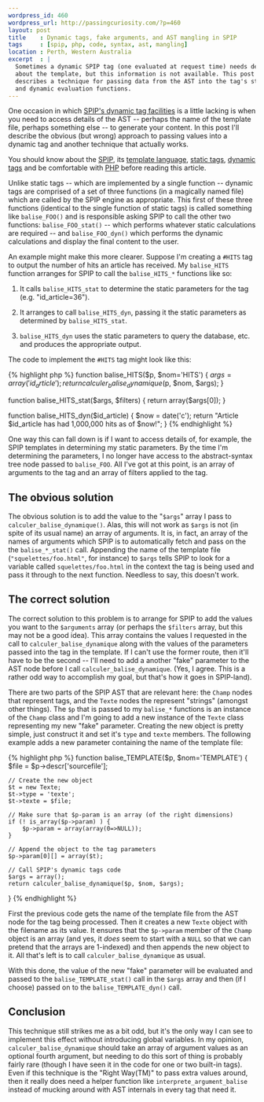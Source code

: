 ```yaml
--- 
wordpress_id: 460
wordpress_url: http://passingcuriosity.com/?p=460
layout: post
title    : Dynamic tags, fake arguments, and AST mangling in SPIP
tags     : [spip, php, code, syntax, ast, mangling]
location : Perth, Western Australia
excerpt  : |
  Sometimes a dynamic SPIP tag (one evaluated at request time) needs details
  about the template, but this information is not available. This post 
  describes a technique for passing data from the AST into the tag's static
  and dynamic evaluation functions.
---
```


One occasion in which [SPIP's dynamic tag
facilities](/2009/creating-custom-tags-spip-dynamic/) is a little lacking is
when you need to access details of the AST -- perhaps the name of the template
file, perhaps something else -- to generate your content. In this post I'll
describe the obvious (but wrong) approach to passing values into a dynamic tag
and another technique that actually works.

You should know about the [SPIP](http://www.spip.net/), its [template
language](/2008/spip-template-languag/), [static
tags](/2008/creating-custom-tags-spip-static/), [dynamic
tags](/2009/creating-custom-tags-spip-dynamic/) and be comfortable with
[PHP](http://www.php.net/) before reading this article.

Unlike static tags -- which are implemented by a single function -- dynamic
tags are comprised of a set of three functions (in a magically named file)
which are called by the SPIP engine as appropriate. This first of these three
functions (identical to the single function of static tags) is called
something like `balise_FOO()` and is responsible asking SPIP to call the other
two functions: `balise_FOO_stat()` -- which performs whatever static
calculations are required -- and `balise_FOO_dyn()` which performs the dynamic
calculations and display the final content to the user.

An example might make this more clearer. Suppose I'm creating a `#HITS` tag to
output the number of hits an article has received. My `balise_HITS` function
arranges for SPIP to call the `balise_HITS_*` functions like so:

1. It calls `balise_HITS_stat` to determine the static parameters for the tag
(e.g. "id_article=36").

2. It arranges to call `balise_HITS_dyn`, passing it the static parameters as
determined by `balise_HITS_stat`.

3. `balise_HITS_dyn` uses the static parameters to query the database, etc.
and produces the appropriate output.

The code to implement the `#HITS` tag might look like this:

{% highlight php %}
function balise_HITS($p, $nom='HITS') {
    $args = array('id_article');
    return calculer_balise_dynamique($p, $nom, $args);
}

function balise_HITS_stat($args, $filters) {
    return array($args[0]);
}

function balise_HITS_dyn($id_article) {
    $now = date('c');
    return "Article $id_article has had 1,000,000 hits as of $now!";
}
{% endhighlight %}

One way this can fall down is if I want to access details of, for example, the
SPIP templates in determining my static parameters. By the time I'm
determining the parameters, I no longer have access to the abstract-syntax
tree node passed to `balise_FOO`. All I've got at this point, is an array of
arguments to the tag and an array of filters applied to the tag.

## The obvious solution

The obvious solution is to add the value to the "`$args`" array I pass to
`calculer_balise_dynamique()`. Alas, this will not work as `$args` is not (in
spite of its usual name) an array of arguments. It is, in fact, an array of
the names of arguments which SPIP is to automatically fetch and pass on the
the `balise_*_stat()` call. Appending the name of the template file
(`"squelettes/foo.html"`, for instance) to `$args` tells SPIP to look for a
variable called `squelettes/foo.html` in the context the tag is being used and
pass it through to the next function. Needless to say, this doesn't work.

## The correct solution

The correct solution to this problem is to arrange for SPIP to add the values
you want to the `$arguments` array (or perhaps the `$filters` array, but this
may not be a good idea). This array contains the values I requested in the
call to `calculer_balise_dynamique` along with the values of the parameters
passed into the tag in the template. If I can't use the former route, then
it'll have to be the second -- I'll need to add a another "fake" parameter to
the AST node before I call `calculer_balise_dynamique`. (Yes, I agree. This is
a rather odd way to accomplish my goal, but that's how it goes in SPIP-land).

There are two parts of the SPIP AST that are relevant here: the `Champ` nodes
that represent tags, and the `Texte` nodes the represent "strings" (amongst
other things). The `$p` that is passed to my `balise_*` functions is an
instance of the `Champ` class and I'm going to add a new instance of the
`Texte` class representing my new "fake" parameter. Creating the new object is
pretty simple, just construct it and set it's `type` and `texte` members. The
following example adds a new parameter containing the name of the template
file:

{% highlight php %}
function balise_TEMPLATE($p, $nom='TEMPLATE') {
    $file = $p->descr['sourcefile'];

    // Create the new object
    $t = new Texte;
    $t->type = 'texte';
    $t->texte = $file;

    // Make sure that $p-param is an array (of the right dimensions)
    if (! is_array($p->param) ) {
        $p->param = array(array(0=>NULL));
    }

    // Append the object to the tag parameters
    $p->param[0][] = array($t);

    // Call SPIP's dynamic tags code
    $args = array();
    return calculer_balise_dynamique($p, $nom, $args);
}
{% endhighlight %}

First the previous code gets the name of the template file from the AST node
for the tag being processed. Then it creates a new `Texte` object with the
filename as its value. It ensures that the `$p->param` member of the `Champ`
object is an array (and yes, it *does* seem to start with a `NULL` so that we
can pretend that the arrays are 1-indexed) and then appends the new object to
it. All that's left is to call `calculer_balise_dynamique` as usual.

With this done, the value of the new "fake" parameter will be evaluated and
passed to the `balise_TEMPLATE_stat()` call in the `$args` array and then (if
I choose) passed on to the `balise_TEMPLATE_dyn()` call.

## Conclusion

This technique still strikes me as a bit odd, but it's the only way I can see
to implement this effect without introducing global variables. In my opinion,
`calculer_balise_dynamique` should take an array of argument values as an
optional fourth argument, but needing to do this sort of thing is probably
fairly rare (though I have seen it in the code for one or two built-in tags).
Even if this technique is the "Right Way(TM)" to pass extra values around,
then it really does need a helper function like `interprete_argument_balise`
instead of mucking around with AST internals in every tag that need it.